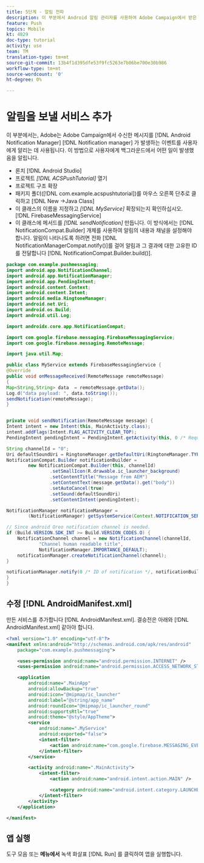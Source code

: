 ```yaml
---
title: 5단계 - 알림 전파
description: 이 부분에서 Android 알림 관리자를 사용하여 Adobe Campaign에서 받은 메시지를 전파합니다.Firebase
feature: Push
topics: Mobile
kt: 4829
doc-type: tutorial
activity: use
team: TM
translation-type: tm+mt
source-git-commit: 13b4f1d395dfe53f9fc5263e7b06be700e30b986
workflow-type: tm+mt
source-wordcount: '0'
ht-degree: 0%

---
```


# 알림을 보낼 서비스 추가

이 부분에서는, Adobe는 Adobe Campaign에서 수신한 메시지를 [!DNL Android Notification Manager] [!DNL Notification manager] 가 발생하는 이벤트를 사용자에게 알리는 데 사용됩니다.
이 방법으로 사용자에게 백그라운드에서 어떤 일이 발생했음을 알립니다.

* 론치 [!DNL Android Studio]
* 프로젝트 *[!DNL ACSPushTutorial]* 열기
* 프로젝트 구조 확장
* 패키지 폴더([!DNL com.example.acspushtutorial])를 마우스 오른쪽 단추로 클릭하고 [!DNL New ->Java Class]
* 이 클래스의 이름을 지정하고 *[!DNL MyService]* 확장되는지 확인하십시오. [!DNL FirebaseMessagingService]
* 이 클래스에 메서드를 *[!DNL sendNotification]* 만듭니다. 이 방식에서는 [!DNL NotificationCompat.Builder] 개체를 사용하여 알림의 내용과 채널을 설정해야 합니다. 알림이 나타나도록 하려면 전화 [!DNL NotificationManagerCompat.notify()]를 걸어 알림과 그 결과에 대한 고유한 ID를 전달합니다 [!DNL NotificationCompat.Builder.build()].

<!--
Removed `{.line-numbers}` below
-->

```java
package com.example.pushmessaging;
import android.app.NotificationChannel;
import android.app.NotificationManager;
import android.app.PendingIntent;
import android.content.Context;
import android.content.Intent;
import android.media.RingtoneManager;
import android.net.Uri;
import android.os.Build;
import android.util.Log;

import androidx.core.app.NotificationCompat;

import com.google.firebase.messaging.FirebaseMessagingService;
import com.google.firebase.messaging.RemoteMessage;

import java.util.Map;

public class MyService extends FirebaseMessagingService {
@Override
public void onMessageReceived(RemoteMessage remoteMessage)
{
Map<String,String> data  = remoteMessage.getData();
Log.d("data payload: ", data.toString());
sendNotification(remoteMessage);
}


private void sendNotification(RemoteMessage message) {
Intent intent = new Intent(this, MainActivity.class);
intent.addFlags(Intent.FLAG_ACTIVITY_CLEAR_TOP);
PendingIntent pendingIntent = PendingIntent.getActivity(this, 0 /* Request code */, intent, PendingIntent.FLAG_ONE_SHOT);

String channelId = "0";
Uri defaultSoundUri = RingtoneManager.getDefaultUri(RingtoneManager.TYPE_NOTIFICATION);
NotificationCompat.Builder notificationBuilder =
        new NotificationCompat.Builder(this, channelId)
                .setSmallIcon(R.drawable.ic_launcher_background)
                .setContentTitle("Message from AEM")
                .setContentText(message.getData().get("body"))
                .setAutoCancel(true)
                .setSound(defaultSoundUri)
                .setContentIntent(pendingIntent);

NotificationManager notificationManager =
        (NotificationManager) getSystemService(Context.NOTIFICATION_SERVICE);

// Since android Oreo notification channel is needed.
if (Build.VERSION.SDK_INT >= Build.VERSION_CODES.O) {
    NotificationChannel channel = new NotificationChannel(channelId,
            "Channel human readable title",
            NotificationManager.IMPORTANCE_DEFAULT);
    notificationManager.createNotificationChannel(channel);
}

notificationManager.notify(0 /* ID of notification */, notificationBuilder.build());
}
}
```

## 수정 [!DNL AndroidManifest.xml]

만든 서비스를 추가합니다 [!DNL AndroidManifest.xml]. 결승전은 아래와 [!DNL AndroidManifest.xml] 같아야 합니다.

<!--
Removed `{.line-numbers}` below
-->

```xml
<?xml version="1.0" encoding="utf-8"?>
<manifest xmlns:android="http://schemas.android.com/apk/res/android"
    package="com.example.pushmessaging">

    <uses-permission android:name="android.permission.INTERNET" />
    <uses-permission android:name="android.permission.ACCESS_NETWORK_STATE" />

    <application
        android:name=".MainApp"
        android:allowBackup="true"
        android:icon="@mipmap/ic_launcher"
        android:label="@string/app_name"
        android:roundIcon="@mipmap/ic_launcher_round"
        android:supportsRtl="true"
        android:theme="@style/AppTheme">
        <service
            android:name=".MyService"
            android:exported="false">
            <intent-filter>
                <action android:name="com.google.firebase.MESSAGING_EVENT" />
            </intent-filter>
        </service>

        <activity android:name=".MainActivity">
            <intent-filter>
                <action android:name="android.intent.action.MAIN" />

                <category android:name="android.intent.category.LAUNCHER" />
            </intent-filter>
        </activity>
    </application>

</manifest>
```

## 앱 실행

도구 모음 또는 **메뉴에서** 녹색 화살표 [!DNL Run] 를 클릭하여 앱을 실행합니다.
